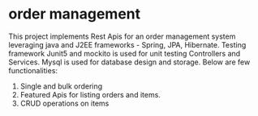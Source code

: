 # order management
This project implements Rest Apis for an order management system leveraging java and J2EE frameworks - Spring, JPA, Hibernate. Testing framework Junit5 and mockito is used for unit testing Controllers and Services. Mysql is used for database design and storage.
Below are few functionalities:

1. Single and bulk ordering    
2. Featured Apis for listing orders and items.   
3. CRUD operations on items

